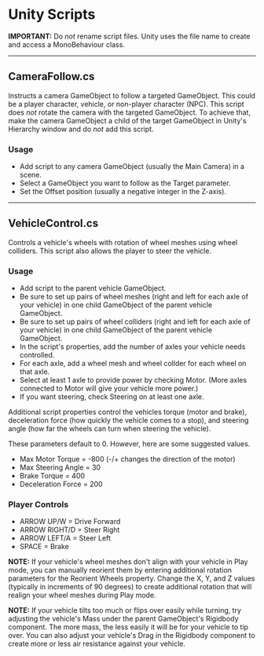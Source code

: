 # Unity Scripts

**IMPORTANT:** Do *not* rename script files. Unity uses the file name to create and access a MonoBehaviour class.

---------------

## CameraFollow.cs
Instructs a camera GameObject to follow a targeted GameObject. This could be a player character, vehicle, or non-player character (NPC). This script does *not* rotate the camera with the targeted GameObject. To achieve that, make the camera GameObject a child of the target GameObject in Unity's Hierarchy window and do *not* add this script.

### Usage
- Add script to any camera GameObject (usually the Main Camera) in a scene.
- Select a GameObject you want to follow as the Target parameter.
- Set the Offset position (usually a negative integer in the Z-axis).

---------------

## VehicleControl.cs
Controls a vehicle's wheels with rotation of wheel meshes using wheel colliders. This script also allows the player to steer the vehicle.

### Usage
- Add script to the parent vehicle GameObject.
- Be sure to set up pairs of wheel meshes (right and left for each axle of your vehicle) in one child GameObject of the parent vehicle GameObject.
- Be sure to set up pairs of wheel colliders (right and left for each axle of your vehicle) in one child GameObject of the parent vehicle GameObject.
- In the script's properties, add the number of axles your vehicle needs controlled.
- For each axle, add a wheel mesh and wheel collder for each wheel on that axle.
- Select at least 1 axle to provide power by checking Motor. (More axles connected to Motor will give your vehicle more power.)
- If you want steering, check Steering on at least one axle.

Additional script properties control the vehicles torque (motor and brake), deceleration force (how quickly the vehicle comes to a stop), and steering angle (how far the wheels can turn when steering the vehicle).

These parameters default to 0. However, here are some suggested values.

- Max Motor Torque = -800 (-/+ changes the direction of the motor)
- Max Steering Angle = 30
- Brake Torque = 400
- Deceleration Force = 200

### Player Controls
- ARROW UP/W = Drive Forward
- ARROW RIGHT/D = Steer Right
- ARROW LEFT/A = Steer Left
- SPACE = Brake

**NOTE:**
If your vehicle's wheel meshes don't align with your vehicle in Play mode, you can manually reorient them by entering additional rotation parameters for the Reorient Wheels property. Change the X, Y, and Z values (typically in increments of 90 degrees) to create additional rotation that will realign your wheel meshes during Play mode.

**NOTE:** If your vehicle tilts too much or flips over easily while turning, try adjusting the vehicle's Mass under the parent GameObject's Rigidbody component. The more mass, the less easily it will be for your vehicle to tip over. You can also adjust your vehicle's Drag in the Rigidbody component to create more or less air resistance against your vehicle.